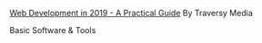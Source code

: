 [Web Development in 2019 - A Practical Guide](https://youtu.be/UnTQVlqmDQ0)
By Traversy Media

Basic Software & Tools
